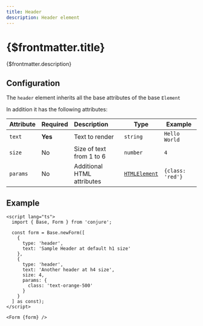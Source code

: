 ```yaml
---
title: Header
description: Header element
---
```


# {$frontmatter.title}

{$frontmatter.description}

## Configuration

The `header` element inherits all the base attributes of the base `Element`

In addition it has the following attributes:

| Attribute | Required | Description                | Type                                                                          | Example          |
| --------- | -------- | :------------------------- | ----------------------------------------------------------------------------- | ---------------- |
| `text`    | **Yes**  | Text to render             | `string`                                                                      | `Hello World`    |
| `size`    | No       | Size of text from 1 to 6   | `number`                                                                      | `4`              |
| `params`  | No       | Additional HTML attributes | [`HTMLElement`](https://developer.mozilla.org/en-US/docs/Web/API/HTMLElement) | `{class: 'red'}` |

## Example

```svelte copy
<script lang="ts">
  import { Base, Form } from 'conjure';

  const form = Base.newForm([
    {
      type: 'header',
      text: 'Sample Header at default h1 size'
    },
    {
      type: 'header',
      text: 'Another header at h4 size',
      size: 4,
      params: {
        class: 'text-orange-500'
      }
    }
  ] as const);
</script>

<Form {form} />
```

<script lang="ts">
  import { Base, Form } from '$lib';

  const form = Base.newForm([
    {
      type: 'header',
      text: 'Sample Header at default h1 size'
    },
    {
      type: 'header',
      text: 'Another header at h4 size',
      size: 4,
      params: {
        class: 'text-orange-500'
      }
    }
  ]);
</script>

<Form {form} />
